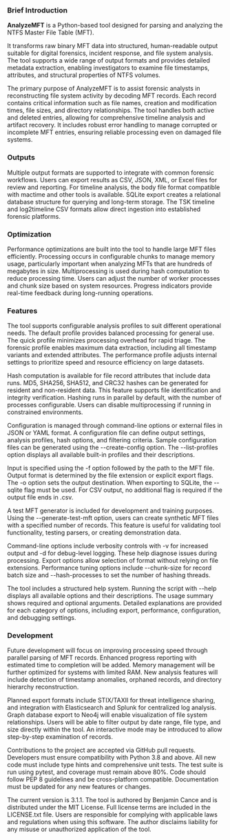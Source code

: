 ### Brief Introduction
**AnalyzeMFT** is a Python-based tool designed for parsing and analyzing the NTFS Master File Table (MFT). 

It transforms raw binary MFT data into structured, human-readable output suitable for digital forensics, incident response, and file system analysis. The tool supports a wide range of output formats and provides detailed metadata extraction, enabling investigators to examine file timestamps, attributes, and structural properties of NTFS volumes. 

The primary purpose of AnalyzeMFT is to assist forensic analysts in reconstructing file system activity by decoding MFT records. Each record contains critical information such as file names, creation and modification times, file sizes, and directory relationships. The tool handles both active and deleted entries, allowing for comprehensive timeline analysis and artifact recovery. It includes robust error handling to manage corrupted or incomplete MFT entries, ensuring reliable processing even on damaged file systems. 

### Outputs
Multiple output formats are supported to integrate with common forensic workflows. Users can export results as CSV, JSON, XML, or Excel files for review and reporting. For timeline analysis, the body file format compatible with mactime and other tools is available. SQLite export creates a relational database structure for querying and long-term storage. The TSK timeline and log2timeline CSV formats allow direct ingestion into established forensic platforms. 

### Optimization
Performance optimizations are built into the tool to handle large MFT files efficiently. Processing occurs in configurable chunks to manage memory usage, particularly important when analyzing MFTs that are hundreds of megabytes in size. Multiprocessing is used during hash computation to reduce processing time. Users can adjust the number of worker processes and chunk size based on system resources. Progress indicators provide real-time feedback during long-running operations. 

### Features
The tool supports configurable analysis profiles to suit different operational needs. The default profile provides balanced processing for general use. The quick profile minimizes processing overhead for rapid triage. The forensic profile enables maximum data extraction, including all timestamp variants and extended attributes. The performance profile adjusts internal settings to prioritize speed and resource efficiency on large datasets. 

Hash computation is available for file record attributes that include data runs. MD5, SHA256, SHA512, and CRC32 hashes can be generated for resident and non-resident data. This feature supports file identification and integrity verification. Hashing runs in parallel by default, with the number of processes configurable. Users can disable multiprocessing if running in constrained environments. 

Configuration is managed through command-line options or external files in JSON or YAML format. A configuration file can define output settings, analysis profiles, hash options, and filtering criteria. Sample configuration files can be generated using the --create-config option. The --list-profiles option displays all available built-in profiles and their descriptions. 

Input is specified using the -f option followed by the path to the MFT file. Output format is determined by the file extension or explicit export flags. The -o option sets the output destination. When exporting to SQLite, the --sqlite flag must be used. For CSV output, no additional flag is required if the output file ends in .csv. 

A test MFT generator is included for development and training purposes. Using the --generate-test-mft option, users can create synthetic MFT files with a specified number of records. This feature is useful for validating tool functionality, testing parsers, or creating demonstration data. 

Command-line options include verbosity controls with -v for increased output and -d for debug-level logging. These help diagnose issues during processing. Export options allow selection of format without relying on file extensions. Performance tuning options include --chunk-size for record batch size and --hash-processes to set the number of hashing threads. 

The tool includes a structured help system. Running the script with --help displays all available options and their descriptions. The usage summary shows required and optional arguments. Detailed explanations are provided for each category of options, including export, performance, configuration, and debugging settings. 

### Development
Future development will focus on improving processing speed through parallel parsing of MFT records. Enhanced progress reporting with estimated time to completion will be added. Memory management will be further optimized for systems with limited RAM. New analysis features will include detection of timestamp anomalies, orphaned records, and directory hierarchy reconstruction. 

Planned export formats include STIX/TAXII for threat intelligence sharing, and integration with Elasticsearch and Splunk for centralized log analysis. Graph database export to Neo4j will enable visualization of file system relationships. Users will be able to filter output by date range, file type, and size directly within the tool. An interactive mode may be introduced to allow step-by-step examination of records. 

Contributions to the project are accepted via GitHub pull requests. Developers must ensure compatibility with Python 3.8 and above. All new code must include type hints and comprehensive unit tests. The test suite is run using pytest, and coverage must remain above 80%. Code should follow PEP 8 guidelines and be cross-platform compatible. Documentation must be updated for any new features or changes. 

The current version is 3.1.1. The tool is authored by Benjamin Cance and is distributed under the MIT License. Full license terms are included in the LICENSE.txt file. Users are responsible for complying with applicable laws and regulations when using this software. The author disclaims liability for any misuse or unauthorized application of the tool. 
